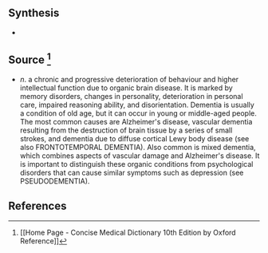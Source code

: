 ## Synthesis
- 
## Source [^1]
- $n$. a chronic and progressive deterioration of behaviour and higher intellectual function due to organic brain disease. It is marked by memory disorders, changes in personality, deterioration in personal care, impaired reasoning ability, and disorientation. Dementia is usually a condition of old age, but it can occur in young or middle-aged people. The most common causes are Alzheimer's disease, vascular dementia resulting from the destruction of brain tissue by a series of small strokes, and dementia due to diffuse cortical Lewy body disease (see also FRONTOTEMPORAL DEMENTIA). Also common is mixed dementia, which combines aspects of vascular damage and Alzheimer's disease. It is important to distinguish these organic conditions from psychological disorders that can cause similar symptoms such as depression (see PSEUDODEMENTIA).
## References

[^1]: [[Home Page - Concise Medical Dictionary 10th Edition by Oxford Reference]]